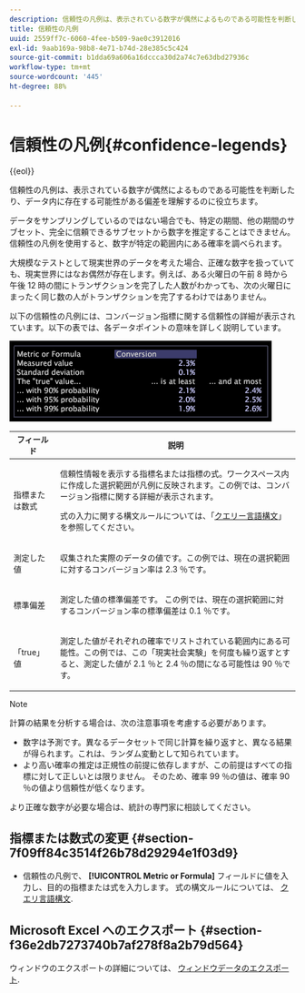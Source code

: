 ```yaml
---
description: 信頼性の凡例は、表示されている数字が偶然によるものである可能性を判断したり、データ内に存在する可能性がある偏差を理解するのに役立ちます。
title: 信頼性の凡例
uuid: 2559ff7c-6060-4fee-b509-9ae0c3912016
exl-id: 9aab169a-98b8-4e71-b74d-28e385c5c424
source-git-commit: b1dda69a606a16dccca30d2a74c7e63dbd27936c
workflow-type: tm+mt
source-wordcount: '445'
ht-degree: 88%

---
```


# 信頼性の凡例{#confidence-legends}

{{eol}}

信頼性の凡例は、表示されている数字が偶然によるものである可能性を判断したり、データ内に存在する可能性がある偏差を理解するのに役立ちます。

データをサンプリングしているのではない場合でも、特定の期間、他の期間のサブセット、完全に信頼できるサブセットから数字を推定することはできません。信頼性の凡例を使用すると、数字が特定の範囲内にある確率を調べられます。

大規模なテストとして現実世界のデータを考えた場合、正確な数字を扱っていても、現実世界にはなお偶然が存在します。例えば、ある火曜日の午前 8 時から午後 12 時の間にトランザクションを完了した人数がわかっても、次の火曜日にまったく同じ数の人がトランザクションを完了するわけではありません。

以下の信頼性の凡例には、コンバージョン指標に関する信頼性の詳細が表示されています。以下の表では、各データポイントの意味を詳しく説明しています。

![](assets/lgd_ConfidenceLegend.png)

<table id="table_387F22C7EF4E4DE9AD810D3D9204676F"> 
 <thead> 
  <tr> 
   <th colname="col1" class="entry"> フィールド </th> 
   <th colname="col2" class="entry"> 説明 </th> 
  </tr> 
 </thead>
 <tbody> 
  <tr> 
   <td colname="col1"> <p>指標または数式 </p> </td> 
   <td colname="col2"> <p>信頼性情報を表示する指標名または指標の式。ワークスペース内に作成した選択範囲が凡例に反映されます。この例では、コンバージョン指標に関する詳細が表示されます。 </p> <p>式の入力に関する構文ルールについては、「<a href="../../../../home/c-get-started/c-qry-lang-syntx/c-qry-lang-syntx.md#concept-15d1d3f5164a47d49468c5acb7299d9f">クエリー言語構文</a>」を参照してください。  </p> </td> 
  </tr> 
  <tr> 
   <td colname="col1"> <p>測定した値 </p> </td> 
   <td colname="col2"> <p>収集された実際のデータの値です。この例では、現在の選択範囲に対するコンバージョン率は 2.3 ％です。 </p> </td> 
  </tr> 
  <tr> 
   <td colname="col1"> <p>標準偏差 </p> </td> 
   <td colname="col2"> <p>測定した値の標準偏差です。 この例では、現在の選択範囲に対するコンバージョン率の標準偏差は 0.1 ％です。 </p> </td> 
  </tr> 
  <tr> 
   <td colname="col1"> <p>「true」値 </p> </td> 
   <td colname="col2"> <p>測定した値がそれぞれの確率でリストされている範囲内にある可能性。この例では、この「現実社会実験」を何度も繰り返すとすると、測定した値が 2.1 ％と 2.4 ％の間になる可能性は 90 ％です。 </p> </td> 
  </tr> 
 </tbody> 
</table>

>[!NOTE]
>
>計算の結果を分析する場合は、次の注意事項を考慮する必要があります。
>* 数字は予測です。異なるデータセットで同じ計算を繰り返すと、異なる結果が得られます。これは、ランダム変動として知られています。
>* より高い確率の推定は正規性の前提に依存しますが、この前提はすべての指標に対して正しいとは限りません。 そのため、確率 99 ％の値は、確率 90 ％の値より信頼性が低くなります。
>
>より正確な数字が必要な場合は、統計の専門家に相談してください。

## 指標または数式の変更 {#section-7f09ff84c3514f26b78d29294e1f03d9}

* 信頼性の凡例で、 **[!UICONTROL Metric or Formula]** フィールドに値を入力し、目的の指標または式を入力します。 式の構文ルールについては、 [クエリ言語構文](../../../../home/c-get-started/c-qry-lang-syntx/c-qry-lang-syntx.md#concept-15d1d3f5164a47d49468c5acb7299d9f).

## Microsoft Excel へのエクスポート {#section-f36e2db7273740b7af278f8a2b79d564}

ウィンドウのエクスポートの詳細については、 [ウィンドウデータのエクスポート](../../../../home/c-get-started/c-wk-win-wksp/c-exp-win-data.md#concept-8df61d64ed434cc5a499023c44197349).

